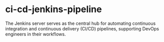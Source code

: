 # ci-cd-jenkins-pipeline
The Jenkins server serves as the central hub for automating continuous integration and continuous delivery (CI/CD) pipelines, supporting DevOps engineers in their workflows.
